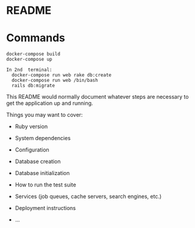 # README

# Commands
```
docker-compose build
docker-compose up

In 2nd  terminal: 
  docker-compose run web rake db:create
  docker-compose run web /bin/bash
  rails db:migrate
```

This README would normally document whatever steps are necessary to get the
application up and running.

Things you may want to cover:

* Ruby version

* System dependencies

* Configuration

* Database creation

* Database initialization

* How to run the test suite

* Services (job queues, cache servers, search engines, etc.)

* Deployment instructions

* ...
